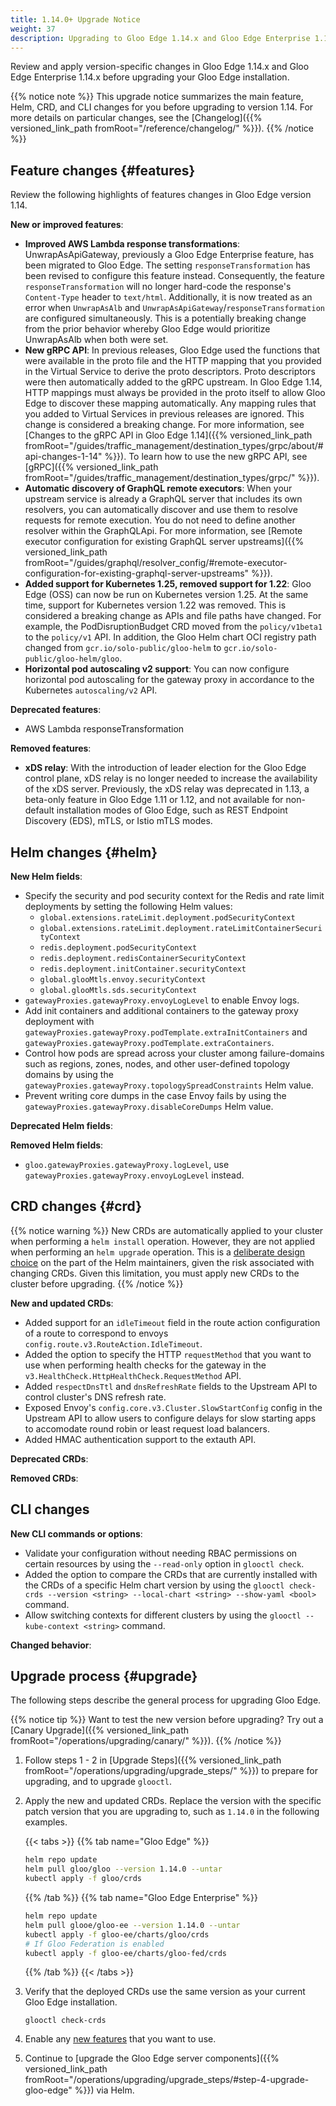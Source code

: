 ```yaml
---
title: 1.14.0+ Upgrade Notice
weight: 37
description: Upgrading to Gloo Edge 1.14.x and Gloo Edge Enterprise 1.14.x
---
```


Review and apply version-specific changes in Gloo Edge 1.14.x and Gloo Edge Enterprise 1.14.x before upgrading your Gloo Edge installation.


{{% notice note %}}
This upgrade notice summarizes the main feature, Helm, CRD, and CLI changes for you before upgrading to version 1.14. For more details on particular changes, see the [Changelog]({{% versioned_link_path fromRoot="/reference/changelog/" %}}).
{{% /notice %}}

## Feature changes {#features}

Review the following highlights of features changes in Gloo Edge version 1.14.

<!--TODO add links-->

**New or improved features**:
* **Improved AWS Lambda response transformations**: UnwrapAsApiGateway, previously a Gloo Edge Enterprise feature, has been migrated to Gloo Edge. The setting `responseTransformation` has been revised to configure this feature instead. Consequently, the feature `responseTransformation` will no longer hard-code the response's `Content-Type` header to `text/html`. Additionally, it is now treated as an error when `UnwrapAsAlb` and `UnwrapAsApiGateway`/`responseTransformation` are configured simultaneously. This is a potentially breaking change from the prior behavior whereby Gloo Edge would prioritize UnwrapAsAlb when both were set.
* **New gRPC API**: In previous releases, Gloo Edge used the functions that were available in the proto file and the HTTP mapping that you provided in the Virtual Service to derive the proto descriptors. Proto descriptors were then automatically added to the gRPC upstream. In Gloo Edge 1.14, HTTP mappings must always be provided in the proto itself to allow Gloo Edge to discover these mapping automatically. Any mapping rules that you added to Virtual Services in previous releases are ignored. This change is considered a breaking change. For more information, see [Changes to the gRPC API in Gloo Edge 1.14]({{% versioned_link_path fromRoot="/guides/traffic_management/destination_types/grpc/about/#api-changes-1-14" %}}). To learn how to use the new gRPC API, see [gRPC]({{% versioned_link_path fromRoot="/guides/traffic_management/destination_types/grpc/" %}}). 
* **Automatic discovery of GraphQL remote executors**: When your upstream service is already a GraphQL server that includes its own resolvers, you can automatically discover and use them to resolve requests for remote execution. You do not need to define another resolver within the GraphQLApi. For more information, see [Remote executor configuration for existing GraphQL server upstreams]({{% versioned_link_path fromRoot="/guides/graphql/resolver_config/#remote-executor-configuration-for-existing-graphql-server-upstreams" %}}). 
* **Added support for Kubernetes 1.25, removed support for 1.22**: Gloo Edge (OSS) can now be run on Kubernetes version 1.25. At the same time, support for Kubernetes version 1.22 was removed. This is considered a breaking change as APIs and file paths have changed. For example, the PodDisruptionBudget CRD moved from the `policy/v1beta1` to the `policy/v1` API. In addition, the Gloo Helm chart OCI registry path changed from `gcr.io/solo-public/gloo-helm` to `gcr.io/solo-public/gloo-helm/gloo`. 
* **Horizontal pod autoscaling v2 support**: You can now configure horizontal pod autoscaling for the gateway proxy in accordance to the Kubernetes `autoscaling/v2` API. 

**Deprecated features**:
* AWS Lambda responseTransformation

**Removed features**:
* **xDS relay**: With the introduction of leader election for the Gloo Edge control plane, xDS relay is no longer needed to increase the availability of the xDS server. Previously, the xDS relay was deprecated in 1.13, a beta-only feature in Gloo Edge 1.11 or 1.12, and not available for non-default installation modes of Gloo Edge, such as REST Endpoint Discovery (EDS), mTLS, or Istio mTLS modes.

## Helm changes {#helm}

**New Helm fields**:
* Specify the security and pod security context for the Redis and rate limit deployments by setting the following Helm values:  
  - `global.extensions.rateLimit.deployment.podSecurityContext`
  - `global.extensions.rateLimit.deployment.rateLimitContainerSecurityContext`
  - `redis.deployment.podSecurityContext`
  - `redis.deployment.redisContainerSecurityContext`
  - `redis.deployment.initContainer.securityContext`
  - `global.glooMtls.envoy.securityContext`
  - `global.glooMtls.sds.securityContext`
* `gatewayProxies.gatewayProxy.envoyLogLevel` to enable Envoy logs. 
* Add init containers and additional containers to the gateway proxy deployment with `gatewayProxies.gatewayProxy.podTemplate.extraInitContainers` and `gatewayProxies.gatewayProxy.podTemplate.extraContainers`.
* Control how pods are spread across your cluster among failure-domains such as regions, zones, nodes, and other user-defined topology domains by using the `gatewayProxies.gatewayProxy.topologySpreadConstraints` Helm value. 
* Prevent writing core dumps in the case Envoy fails by using the `gatewayProxies.gatewayProxy.disableCoreDumps` Helm value.  

**Deprecated Helm fields**:
<!-- * None -->

**Removed Helm fields**:
* `gloo.gatewayProxies.gatewayProxy.logLevel`, use `gatewayProxies.gatewayProxy.envoyLogLevel` instead.

## CRD changes {#crd}

{{% notice warning %}}
New CRDs are automatically applied to your cluster when performing a `helm install` operation. However, they are not applied when performing an `helm upgrade` operation. This is a [deliberate design choice](https://helm.sh/docs/topics/charts/#limitations-on-crds) on the part of the Helm maintainers, given the risk associated with changing CRDs. Given this limitation, you must apply new CRDs to the cluster before upgrading.
{{% /notice %}}

**New and updated CRDs**:
* Added support for an `idleTimeout` field in the route action configuration of a route to correspond to envoys `config.route.v3.RouteAction.IdleTimeout`.
* Added the option to specify the HTTP `requestMethod` that you want to use when performing health checks for the gateway in the `v3.HealthCheck.HttpHealthCheck.RequestMethod` API. 
* Added `respectDnsTtl` and `dnsRefreshRate` fields to the Upstream API to control cluster's DNS refresh rate. 
* Exposed Envoy's `config.core.v3.Cluster.SlowStartConfig` config in the Upstream API to allow users to configure delays for slow starting apps to accomodate round robin or least request load balancers. 
* Added HMAC authentication support to the extauth API. 

**Deprecated CRDs**:
<!-- * None -->

**Removed CRDs**:
<!-- * None -->

## CLI changes

**New CLI commands or options**:
* Validate your configuration without needing RBAC permissions on certain resources by using the `--read-only` option in `glooctl check`.
* Added the option to compare the CRDs that are currently installed with the CRDs of a specific Helm chart version by using the `glooctl check-crds --version <string> --local-chart <string> --show-yaml <bool>` command. 
* Allow switching contexts for different clusters by using the `glooctl --kube-context <string>` command. 

**Changed behavior**:
<!-- * None -->

## Upgrade process {#upgrade}

The following steps describe the general process for upgrading Gloo Edge.

{{% notice tip %}}
Want to test the new version before upgrading? Try out a [Canary Upgrade]({{% versioned_link_path fromRoot="/operations/upgrading/canary/" %}}).
{{% /notice %}}

1. Follow steps 1 - 2 in [Upgrade Steps]({{% versioned_link_path fromRoot="/operations/upgrading/upgrade_steps/" %}}) to prepare for upgrading, and to upgrade `glooctl`.

2. Apply the new and updated CRDs. Replace the version with the specific patch version that you are upgrading to, such as `1.14.0` in the following examples.

   {{< tabs >}}
   {{% tab name="Gloo Edge" %}}
   ```sh
   helm repo update
   helm pull gloo/gloo --version 1.14.0 --untar
   kubectl apply -f gloo/crds
   ```
   {{% /tab %}}
   {{% tab name="Gloo Edge Enterprise" %}}
   ```sh
   helm repo update
   helm pull glooe/gloo-ee --version 1.14.0 --untar
   kubectl apply -f gloo-ee/charts/gloo/crds
   # If Gloo Federation is enabled
   kubectl apply -f gloo-ee/charts/gloo-fed/crds
   ```
   {{% /tab %}}
   {{< /tabs >}}

3. Verify that the deployed CRDs use the same version as your current Gloo Edge installation.
   ```
   glooctl check-crds
   ```

4. Enable any [new features](#features) that you want to use.

5. Continue to [upgrade the Gloo Edge server components]({{% versioned_link_path fromRoot="/operations/upgrading/upgrade_steps/#step-4-upgrade-gloo-edge" %}}) via Helm.

